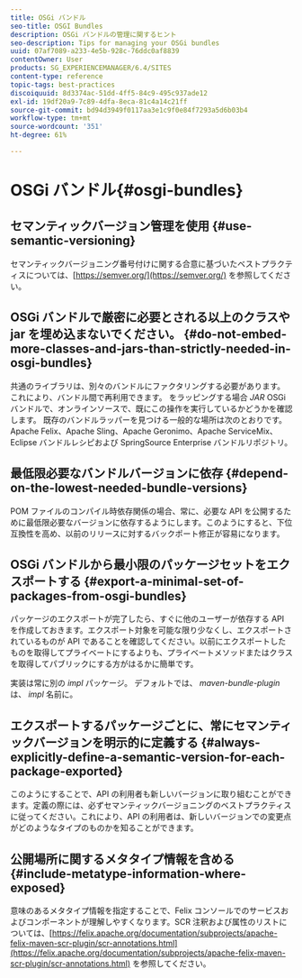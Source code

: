 ```yaml
---
title: OSGi バンドル
seo-title: OSGI Bundles
description: OSGi バンドルの管理に関するヒント
seo-description: Tips for managing your OSGi bundles
uuid: 07af7089-a233-4e5b-928c-76ddc0af8839
contentOwner: User
products: SG_EXPERIENCEMANAGER/6.4/SITES
content-type: reference
topic-tags: best-practices
discoiquuid: 8d3374ac-51dd-4ff5-84c9-495c937ade12
exl-id: 19df20a9-7c89-4dfa-8eca-81c4a14c21ff
source-git-commit: bd94d3949f0117aa3e1c9f0e84f7293a5d6b03b4
workflow-type: tm+mt
source-wordcount: '351'
ht-degree: 61%

---
```


# OSGi バンドル{#osgi-bundles}

## セマンティックバージョン管理を使用 {#use-semantic-versioning}

セマンティックバージョニング番号付けに関する合意に基づいたベストプラクティスについては、[https://semver.org/](https://semver.org/) を参照してください。

## OSGi バンドルで厳密に必要とされる以上のクラスや jar を埋め込まないでください。 {#do-not-embed-more-classes-and-jars-than-strictly-needed-in-osgi-bundles}

共通のライブラリは、別々のバンドルにファクタリングする必要があります。 これにより、バンドル間で再利用できます。 をラッピングする場合 *JAR* OSGi バンドルで、オンラインソースで、既にこの操作を実行しているかどうかを確認します。 既存のバンドルラッパーを見つける一般的な場所は次のとおりです。Apache Felix、Apache Sling、Apache Geronimo、Apache ServiceMix、Eclipse バンドルレシピおよび SpringSource Enterprise バンドルリポジトリ。

## 最低限必要なバンドルバージョンに依存 {#depend-on-the-lowest-needed-bundle-versions}

POM ファイルのコンパイル時依存関係の場合、常に、必要な API を公開するために最低限必要なバージョンに依存するようにします。このようにすると、下位互換性を高め、以前のリリースに対するバックポート修正が容易になります。

## OSGi バンドルから最小限のパッケージセットをエクスポートする {#export-a-minimal-set-of-packages-from-osgi-bundles}

パッケージのエクスポートが完了したら、すぐに他のユーザーが依存する API を作成しておきます。エクスポート対象を可能な限り少なくし、エクスポートされているものが API であることを確認してください。以前にエクスポートしたものを取得してプライベートにするよりも、プライベートメソッドまたはクラスを取得してパブリックにする方がはるかに簡単です。

実装は常に別の *impl* パッケージ。 デフォルトでは、 *maven-bundle-plugin* は、 *impl* 名前に。

## エクスポートするパッケージごとに、常にセマンティックバージョンを明示的に定義する {#always-explicitly-define-a-semantic-version-for-each-package-exported}

このようにすることで、API の利用者も新しいバージョンに取り組むことができます。定義の際には、必ずセマンティックバージョニングのベストプラクティスに従ってください。これにより、API の利用者は、新しいバージョンでの変更点がどのようなタイプのものかを知ることができます。

## 公開場所に関するメタタイプ情報を含める {#include-metatype-information-where-exposed}

意味のあるメタタイプ情報を指定することで、Felix コンソールでのサービスおよびコンポーネントが理解しやすくなります。SCR 注釈および属性のリストについては、[https://felix.apache.org/documentation/subprojects/apache-felix-maven-scr-plugin/scr-annotations.html](https://felix.apache.org/documentation/subprojects/apache-felix-maven-scr-plugin/scr-annotations.html) を参照してください。
